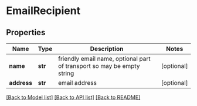 # EmailRecipient

## Properties
Name | Type | Description | Notes
------------ | ------------- | ------------- | -------------
**name** | **str** | friendly email name, optional part of transport so may be empty string | [optional] 
**address** | **str** | email address | [optional] 

[[Back to Model list]](../README.md#documentation-for-models) [[Back to API list]](../README.md#documentation-for-api-endpoints) [[Back to README]](../README.md)

